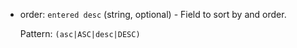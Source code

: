 + order: `entered desc` (string, optional) - Field to sort by and order.

    Pattern: `(asc|ASC|desc|DESC)`

